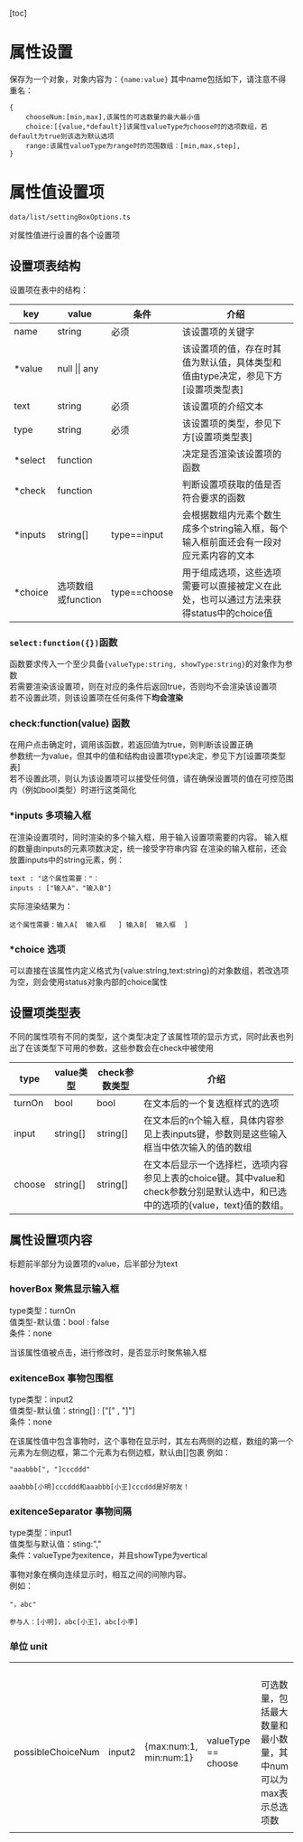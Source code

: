 [toc]

# 属性设置

保存为一个对象，对象内容为：`{name:value}`
其中name包括如下，请注意不得重名：

~~~
{
	chooseNum:[min,max],该属性的可选数量的最大最小值
	choice:[{value,*default}]该属性valueType为choose时的选项数组，若default为true则该选为默认选项
	range:该属性valueType为range时的范围数组：[min,max,step],
}
~~~



# 属性值设置项

`data/list/settingBoxOptions.ts`

对属性值进行设置的各个设置项

## 设置项表结构

设置项在表中的结构：

| key     | value              | 条件         | 介绍                                                         |
| ------- | ------------------ | ------------ | ------------------------------------------------------------ |
| name    | string             | 必须         | 该设置项的关键字                                             |
| *value  | null \|\| any      |              | 该设置项的值，存在时其值为默认值，具体类型和值由type决定，参见下方[设置项类型表] |
| text    | string             | 必须         | 该设置项的介绍文本                                           |
| type    | string             | 必须         | 该设置项的类型，参见下方[设置项类型表]                       |
| *select | function           |              | 决定是否渲染该设置项的函数                                   |
| *check  | function           |              | 判断设置项获取的值是否符合要求的函数                         |
| *inputs | string[]           | type==input  | 会根据数组内元素个数生成多个string输入框，每个输入框前面还会有一段对应元素内容的文本 |
| *choice | 选项数组或function | type==choose | 用于组成选项，这些选项需要可以直接被定义在此处，也可以通过方法来获得status中的choice值 |

### `select:function({})`函数

函数要求传入一个至少具备`{valueType:string, showType:string}`的对象作为参数  
若需要渲染该设置项，则在对应的条件后返回true，否则均不会渲染该设置项  
若不设置此项，则该设置项在任何条件下**均会渲染**

### check:function(value) 函数

在用户点击确定时，调用该函数，若返回值为true，则判断该设置正确  
参数统一为value，但其中的值和结构由设置项type决定，参见下方[设置项类型表]  
若不设置此项，则认为该设置项可以接受任何值，请在确保设置项的值在可控范围内（例如bool类型）时进行这类简化

### *inputs 多项输入框

在渲染设置项时，同时渲染的多个输入框，用于输入设置项需要的内容。
输入框的数量由inputs的元素项数决定，统一接受字符串内容
在渲染的输入框前，还会放置inputs中的string元素，例：

~~~
text : "这个属性需要："：
inputs : ["输入A"，"输入B"]
~~~

实际渲染结果为：

~~~
这个属性需要：输入A[  输入框   ] 输入B[  输入框  ]
~~~

### *choice 选项

可以直接在该属性内定义格式为{value:string,text:string}的对象数组，若改选项为空，则会使用status对象内部的choice属性

## 设置项类型表

不同的属性项有不同的类型，这个类型决定了该属性项的显示方式，同时此表也列出了在该类型下可用的参数，这些参数会在check中被使用

| type   | value类型 | check参数类型 | 介绍                                                         |
| ------ | --------- | ------------- | ------------------------------------------------------------ |
| turnOn | bool      | bool          | 在文本后的一个复选框样式的选项                               |
| input  | string[]  | string[]      | 在文本后的n个输入框，具体内容参见上表inputs键，参数则是这些输入框当中依次输入的值的数组 |
| choose | string[]  | string[]      | 在文本后显示一个选择栏，选项内容参见上表的choice键。其中value和check参数分别是默认选中，和已选中的选项的{value，text}值的数组。 |



## 属性设置项内容

标题前半部分为设置项的value，后半部分为text

### hoverBox 聚焦显示输入框

type类型：turnOn  
值类型-默认值：bool : false  
条件：none  

当该属性值被点击，进行修改时，是否显示时聚焦输入框

### exitenceBox 事物包围框

type类型：input2  
值类型-默认值：string[] : ["[" , "]"]  
条件：none  

在该属性值中包含事物时，这个事物在显示时，其左右两侧的边框，数组的第一个元素为左侧边框，第二个元素为右侧边框，默认由[]包裹
例如：

~~~
"aaabbb[", "]cccddd"
~~~

~~~
aaabbb[小明]cccddd和aaabbb[小王]cccddd是好朋友！
~~~

### exitenceSeparator 事物间隔

type类型：input1  
值类型与默认值：sting:","  
条件：valueType为exitence，并且showType为vertical

事物对象在横向连续显示时，相互之间的间隙内容。  
例如：

~~~
"，abc"
~~~

~~~
参与人：[小明]，abc[小王]，abc[小李]
~~~

### 单位 unit

|                   |        |                             |                     |                                                              |
| ----------------- | ------ | --------------------------- | ------------------- | ------------------------------------------------------------ |
|                   |        |                             |                     |                                                              |
|                   |        |                             |                     |                                                              |
|                   |        |                             |                     |                                                              |
|                   |        |                             |                     |                                                              |
| possibleChoiceNum | input2 | {max:num:1,<br />min:num:1} | valueType == choose | 可选数量，包括最大数量和最小数量，其中num可以为max表示总选项数 |
|                   |        |                             |                     |                                                              |

